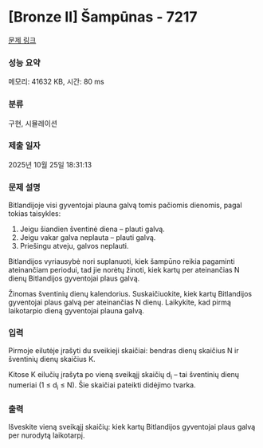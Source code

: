 # [Bronze II] Šampūnas - 7217 

[문제 링크](https://www.acmicpc.net/problem/7217) 

### 성능 요약

메모리: 41632 KB, 시간: 80 ms

### 분류

구현, 시뮬레이션

### 제출 일자

2025년 10월 25일 18:31:13

### 문제 설명

<p>Bitlandijoje visi gyventojai plauna galvą tomis pačiomis dienomis, pagal tokias taisykles:</p>

<ol>
	<li>Jeigu šiandien šventinė diena – plauti galvą.</li>
	<li>Jeigu vakar galva neplauta – plauti galvą.</li>
	<li>Priešingu atveju, galvos neplauti.</li>
</ol>

<p>Bitlandijos vyriausybė nori suplanuoti, kiek šampūno reikia pagaminti ateinančiam periodui, tad jie norėtų žinoti, kiek kartų per ateinančias N dienų Bitlandijos gyventojai plaus galvą.</p>

<p>Žinomas šventinių dienų kalendorius. Suskaičiuokite, kiek kartų Bitlandijos gyventojai plaus galvą per ateinančias N dienų. Laikykite, kad pirmą laikotarpio dieną gyventojai plauna galvą.</p>

### 입력 

 <p>Pirmoje eilutėje įrašyti du sveikieji skaičiai: bendras dienų skaičius N ir šventinių dienų skaičius K.</p>

<p>Kitose K eilučių įrašyta po vieną sveikąjį skaičių d<sub>i</sub> – tai šventinių dienų numeriai (1 ≤ d<sub>i</sub> ≤ N). Šie skaičiai pateikti didėjimo tvarka.</p>

### 출력 

 <p>Išveskite vieną sveikąjį skaičių: kiek kartų Bitlandijos gyventojai plaus galvą per nurodytą laikotarpį.</p>

